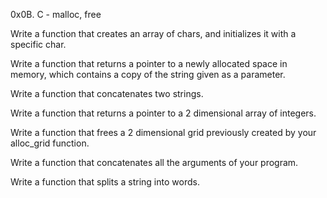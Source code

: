 0x0B. C - malloc, free

Write a function that creates an array of chars, and initializes it with a specific char.

Write a function that returns a pointer to a newly allocated space in memory, which contains a copy of the string given as a parameter.

Write a function that concatenates two strings.

Write a function that returns a pointer to a 2 dimensional array of integers.

Write a function that frees a 2 dimensional grid previously created by your alloc_grid function.

Write a function that concatenates all the arguments of your program.

Write a function that splits a string into words.


